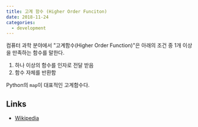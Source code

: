 ```yaml
---
title: 고계 함수 (Higher Order Funciton)
date: 2018-11-24
categories:
  - development
---
```


컴퓨터 과학 분야에서 "고계함수(Higher Order Function)"은 아래의 조건 중 1개 이상을 만족하는 함수를 말한다.

1. 하나 이상의 함수를 인자로 전달 받음
2. 함수 자체를 반환함

Python의 `map`이 대표적인 고계함수다.

## Links
- [Wikipedia](https://en.wikipedia.org/wiki/Higher-order_function)